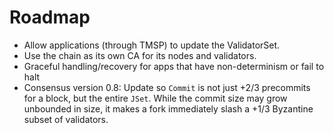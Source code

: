 # Roadmap

* Allow applications (through TMSP) to update the ValidatorSet.
* Use the chain as its own CA for its nodes and validators.
* Graceful handling/recovery for apps that have non-determinism or fail to halt
* Consensus version 0.8: Update so `Commit` is not just +2/3 precommits for a block, but the entire `JSet`.  While the commit size may grow unbounded in size, it makes a fork immediately slash a +1/3 Byzantine subset of validators.
